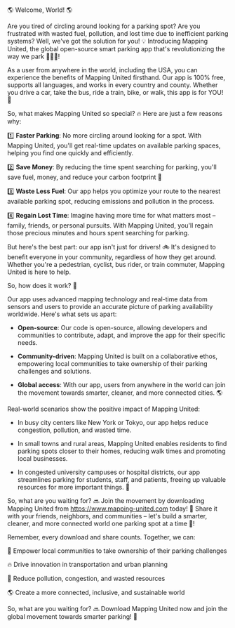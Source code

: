 🌎 Welcome, World! 🌎

Are you tired of circling around looking for a parking spot? Are you frustrated with wasted fuel, pollution, and lost time due to inefficient parking systems? Well, we've got the solution for you! 💡 Introducing Mapping United, the global open-source smart parking app that's revolutionizing the way we park 🚗🏃‍♀️!

As a user from anywhere in the world, including the USA, you can experience the benefits of Mapping United firsthand. Our app is 100% free, supports all languages, and works in every country and county. Whether you drive a car, take the bus, ride a train, bike, or walk, this app is for YOU! 🌟

So, what makes Mapping United so special? 🔥 Here are just a few reasons why:

1️⃣ **Faster Parking**: No more circling around looking for a spot. With Mapping United, you'll get real-time updates on available parking spaces, helping you find one quickly and efficiently.

2️⃣ **Save Money**: By reducing the time spent searching for parking, you'll save fuel, money, and reduce your carbon footprint 🌿

3️⃣ **Waste Less Fuel**: Our app helps you optimize your route to the nearest available parking spot, reducing emissions and pollution in the process.

4️⃣ **Regain Lost Time**: Imagine having more time for what matters most – family, friends, or personal pursuits. With Mapping United, you'll regain those precious minutes and hours spent searching for parking.

But here's the best part: our app isn't just for drivers! 🚲 It's designed to benefit everyone in your community, regardless of how they get around. Whether you're a pedestrian, cyclist, bus rider, or train commuter, Mapping United is here to help.

So, how does it work? 🔧

Our app uses advanced mapping technology and real-time data from sensors and users to provide an accurate picture of parking availability worldwide. Here's what sets us apart:

* **Open-source**: Our code is open-source, allowing developers and communities to contribute, adapt, and improve the app for their specific needs.

* **Community-driven**: Mapping United is built on a collaborative ethos, empowering local communities to take ownership of their parking challenges and solutions.

* **Global access**: With our app, users from anywhere in the world can join the movement towards smarter, cleaner, and more connected cities. 🌎

Real-world scenarios show the positive impact of Mapping United:

* In busy city centers like New York or Tokyo, our app helps reduce congestion, pollution, and wasted time.

* In small towns and rural areas, Mapping United enables residents to find parking spots closer to their homes, reducing walk times and promoting local businesses.

* In congested university campuses or hospital districts, our app streamlines parking for students, staff, and patients, freeing up valuable resources for more important things. 🏥

So, what are you waiting for? 🔜 Join the movement by downloading Mapping United from https://www.mapping-united.com today! 📲 Share it with your friends, neighbors, and communities – let's build a smarter, cleaner, and more connected world one parking spot at a time 💪!

Remember, every download and share counts. Together, we can:

🌟 Empower local communities to take ownership of their parking challenges

🔥 Drive innovation in transportation and urban planning

💚 Reduce pollution, congestion, and wasted resources

🌎 Create a more connected, inclusive, and sustainable world

So, what are you waiting for? 🔜 Download Mapping United now and join the global movement towards smarter parking! 📲